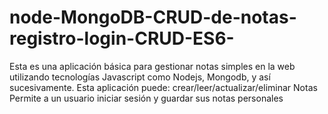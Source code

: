 # node-MongoDB-CRUD-de-notas-registro-login-CRUD-ES6-
Esta es una aplicación básica para gestionar notas simples en la web utilizando tecnologías Javascript como Nodejs, Mongodb, y así sucesivamente. Esta aplicación puede:  crear/leer/actualizar/eliminar Notas Permite a un usuario iniciar sesión y guardar sus notas personales
